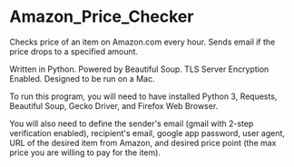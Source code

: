 # Amazon_Price_Checker
Checks price of an item on Amazon.com every hour. Sends email if the price drops to a specified amount. 

Written in Python. Powered by Beautiful Soup. TLS Server Encryption Enabled. Designed to be run on a Mac.

To run this program, you will need to have installed Python 3, Requests, Beautiful Soup, Gecko Driver, and Firefox Web Browser.

You will also need to define the sender's email (gmail with 2-step verification enabled), recipient's email, google app password, user agent, URL of the desired item from Amazon, and desired price point (the max price you are willing to pay for the item).
